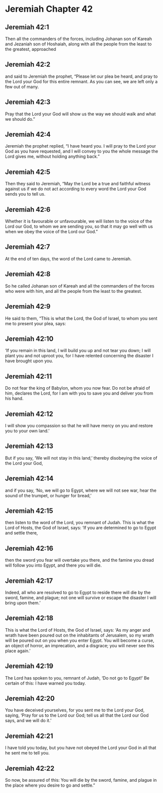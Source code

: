 # Jeremiah Chapter 42

## Jeremiah 42:1
Then all the commanders of the forces, including Johanan son of Kareah and Jezaniah son of Hoshaiah, along with all the people from the least to the greatest, approached

## Jeremiah 42:2
and said to Jeremiah the prophet, “Please let our plea be heard, and pray to the Lord your God for this entire remnant. As you can see, we are left only a few out of many.

## Jeremiah 42:3
Pray that the Lord your God will show us the way we should walk and what we should do.”

## Jeremiah 42:4
Jeremiah the prophet replied, “I have heard you. I will pray to the Lord your God as you have requested, and I will convey to you the whole message the Lord gives me, without holding anything back.”

## Jeremiah 42:5
Then they said to Jeremiah, “May the Lord be a true and faithful witness against us if we do not act according to every word the Lord your God sends you to tell us.

## Jeremiah 42:6
Whether it is favourable or unfavourable, we will listen to the voice of the Lord our God, to whom we are sending you, so that it may go well with us when we obey the voice of the Lord our God.”

## Jeremiah 42:7
At the end of ten days, the word of the Lord came to Jeremiah.

## Jeremiah 42:8
So he called Johanan son of Kareah and all the commanders of the forces who were with him, and all the people from the least to the greatest.

## Jeremiah 42:9
He said to them, “This is what the Lord, the God of Israel, to whom you sent me to present your plea, says:

## Jeremiah 42:10
‘If you remain in this land, I will build you up and not tear you down; I will plant you and not uproot you, for I have relented concerning the disaster I have brought upon you.

## Jeremiah 42:11
Do not fear the king of Babylon, whom you now fear. Do not be afraid of him, declares the Lord, for I am with you to save you and deliver you from his hand.

## Jeremiah 42:12
I will show you compassion so that he will have mercy on you and restore you to your own land.’

## Jeremiah 42:13
But if you say, ‘We will not stay in this land,’ thereby disobeying the voice of the Lord your God,

## Jeremiah 42:14
and if you say, ‘No, we will go to Egypt, where we will not see war, hear the sound of the trumpet, or hunger for bread,’

## Jeremiah 42:15
then listen to the word of the Lord, you remnant of Judah. This is what the Lord of Hosts, the God of Israel, says: ‘If you are determined to go to Egypt and settle there,

## Jeremiah 42:16
then the sword you fear will overtake you there, and the famine you dread will follow you into Egypt, and there you will die.

## Jeremiah 42:17
Indeed, all who are resolved to go to Egypt to reside there will die by the sword, famine, and plague; not one will survive or escape the disaster I will bring upon them.’

## Jeremiah 42:18
This is what the Lord of Hosts, the God of Israel, says: ‘As my anger and wrath have been poured out on the inhabitants of Jerusalem, so my wrath will be poured out on you when you enter Egypt. You will become a curse, an object of horror, an imprecation, and a disgrace; you will never see this place again.’

## Jeremiah 42:19
The Lord has spoken to you, remnant of Judah, ‘Do not go to Egypt!’ Be certain of this: I have warned you today.

## Jeremiah 42:20
You have deceived yourselves, for you sent me to the Lord your God, saying, ‘Pray for us to the Lord our God; tell us all that the Lord our God says, and we will do it.’

## Jeremiah 42:21
I have told you today, but you have not obeyed the Lord your God in all that he sent me to tell you.

## Jeremiah 42:22
So now, be assured of this: You will die by the sword, famine, and plague in the place where you desire to go and settle.”
